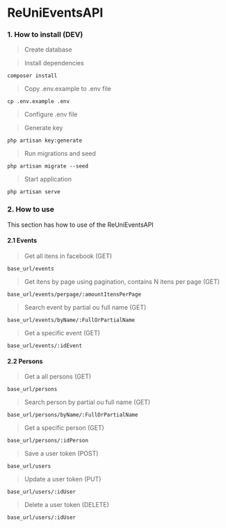 # ReUniEventsAPI

### 1. How to install (DEV)

> Create database

> Install dependencies

```
composer install
```

> Copy .env.example to .env file

```
cp .env.example .env
```

> Configure .env file

> Generate key

```
php artisan key:generate
```

> Run migrations and seed

```
php artisan migrate --seed
```

> Start application
```
php artisan serve
```

### 2. How to use

This section has how to use of the ReUniEventsAPI

#### 2.1 Events

> Get all itens in facebook (GET)

```
base_url/events
```


> Get itens by page using pagination, contains N itens per page (GET)

```
base_url/events/perpage/:amountItensPerPage
```
> Search event by partial ou full name (GET)

```
base_url/events/byName/:FullOrPartialName
```

> Get a specific event (GET)

```
base_url/events/:idEvent
```

#### 2.2 Persons

> Get a all persons (GET)

```
base_url/persons
```

> Search person by partial ou full name (GET)

```
base_url/persons/byName/:FullOrPartialName
```

> Get a specific person (GET)

```
base_url/persons/:idPerson
```

> Save a user token (POST)

```
base_url/users
```

> Update a user token (PUT)

```
base_url/users/:idUser
```


> Delete a user token (DELETE)

```
base_url/users/:idUser
```
